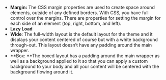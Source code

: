 * **Margin:** The CSS margin properties are used to create space around elements, outside of any defined borders. With CSS, you have full control over the margins. There are properties for setting the margin for each side of an element \(top, right, bottom, and left\).
* **Lazy Load**
* **Wide**: The full-width layout is the default layout for the theme and it displays your content centered of course but with a white background through-out. This layout doesn’t have any padding around the main wrapper.
* **Box: **The boxed layout has a padding around the main wrapper as well as a background applied to it so that you can apply a custom background to your body and all your content will be centered with the background flowing around it.